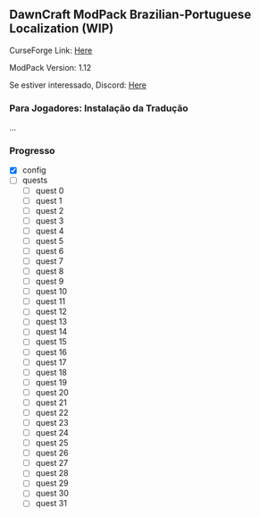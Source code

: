 ## DawnCraft ModPack Brazilian-Portuguese Localization (WIP)

CurseForge Link: [Here](https://www.curseforge.com/minecraft/modpacks/dawn-craft "DawnCraft - An Adventure RPG Modpack")

ModPack Version: 1.12

Se estiver interessado, Discord: [Here](https://discord.gg/5vPSPJtx "DawnCraft - Tradução pt_br")

### Para Jogadores: Instalação da Tradução

 ...

### Progresso

- [X] config
- [ ] quests
  - [ ] quest 0
  - [ ] quest 1
  - [ ] quest 2
  - [ ] quest 3
  - [ ] quest 4
  - [ ] quest 5
  - [ ] quest 6
  - [ ] quest 7
  - [ ] quest 8
  - [ ] quest 9
  - [ ] quest 10
  - [ ] quest 11
  - [ ] quest 12
  - [ ] quest 13
  - [ ] quest 14
  - [ ] quest 15
  - [ ] quest 16
  - [ ] quest 17
  - [ ] quest 18
  - [ ] quest 19
  - [ ] quest 20
  - [ ] quest 21
  - [ ] quest 22
  - [ ] quest 23
  - [ ] quest 24
  - [ ] quest 25
  - [ ] quest 26
  - [ ] quest 27
  - [ ] quest 28
  - [ ] quest 29
  - [ ] quest 30
  - [ ] quest 31

